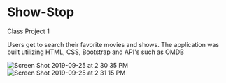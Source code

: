 # Show-Stop
Class Project 1

Users get to search their favorite movies and shows. The application was built utilizing HTML, CSS, Bootstrap and API's such as OMDB

![Screen Shot 2019-09-25 at 2 30 35 PM](https://user-images.githubusercontent.com/49245604/65629403-4319be00-dfa1-11e9-8ed5-383ed2c994f0.png)
![Screen Shot 2019-09-25 at 2 31 15 PM](https://user-images.githubusercontent.com/49245604/65629405-44e38180-dfa1-11e9-87ac-04ddaadc6fcf.png)
